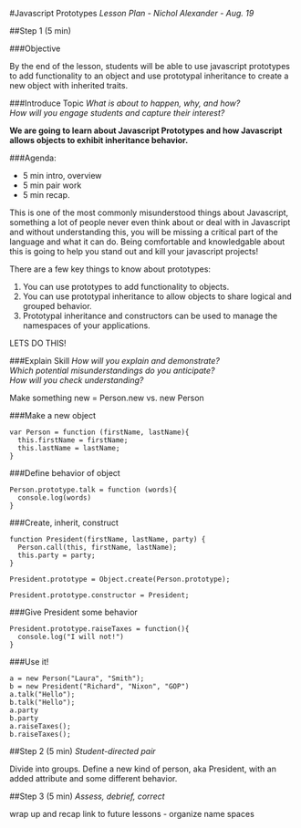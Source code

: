 #Javascript Prototypes
*Lesson Plan - Nichol Alexander - Aug. 19*   

##Step 1 (5 min)

###Objective

By the end of the lesson, students will be able to use javascript prototypes to add functionality to an object and use prototypal inheritance to create a new object with inherited traits.

###Introduce Topic
*What is about to happen, why, and how?*  
*How will you engage students and capture their interest?*  


**We are going to learn about Javascript Prototypes and how Javascript allows objects to exhibit inheritance behavior.**

###Agenda: 
* 5 min intro, overview
* 5 min pair work
* 5 min recap.

This is one of the most commonly misunderstood things about Javascript, something a lot of people never even think about or deal with in Javascript and without understanding this, you will be missing a critical part of the language and what it can do.  Being comfortable and knowledgable about this is going to help you stand out and kill your javascript projects!

There are a few key things to know about prototypes:    

1. You can use prototypes to add functionality to objects.
2. You can use prototypal inheritance to allow objects to share logical and grouped behavior.
3. Prototypal inheritance and constructors can be used to manage the namespaces of your applications.

LETS DO THIS!

<!--Review:
* What do we know about Inheritance?  
* What is inheritance?  
* How does Ruby handles inheritance?  
* Is JavaScript object oriented language?  -->

###Explain Skill
*How will you explain and demonstrate?*  
*Which potential misunderstandings do you anticipate?*  
*How will you check understanding?*  

Make something new = Person.new vs. new Person

###Make a new object
```
var Person = function (firstName, lastName){
  this.firstName = firstName;
  this.lastName = lastName;
}
```

###Define behavior of object
```
Person.prototype.talk = function (words){
  console.log(words)
}
```
###Create, inherit, construct

```
function President(firstName, lastName, party) {
  Person.call(this, firstName, lastName);
  this.party = party;
}

President.prototype = Object.create(Person.prototype);

President.prototype.constructor = President;
```

###Give President some behavior
```
President.prototype.raiseTaxes = function(){
  console.log("I will not!")
}
```

###Use it!
```
a = new Person("Laura", "Smith");
b = new President("Richard", "Nixon", "GOP")
a.talk("Hello");
b.talk("Hello");
a.party
b.party
a.raiseTaxes();
b.raiseTaxes();
```





##Step 2 (5 min)
*Student-directed pair*

Divide into groups.  Define a new kind of person, aka President,
with an added attribute and some different behavior.

##Step 3 (5 min)
*Assess, debrief, correct*

wrap up and recap
link to future lessons - organize name spaces

